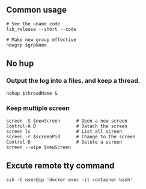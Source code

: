 ## Common usage

```shell
# See the uname code
lsb_release --short --code

# Make new group effective
newgrp $grpName
```

## No hup

### Output the log into a files, and keep a thread.

```shell
nohup $threadName &
```

### Keep multiple screen

```shell
screen -S $newScreen      # Open a new screen
Control-A D               # Datach the screen
screen ls                 # List all screen
screen -r $screenPid      # Change to the screen
Control-D                 # Delete a screen
screen --wipe $newScreen
```

## Excute remote tty command

```
ssh -t user@ip 'docker exec -it container bash'
```